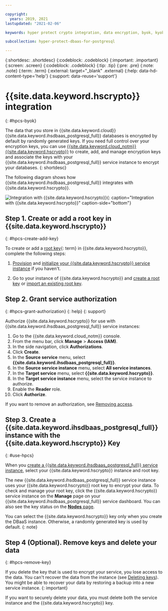 ```yaml
---

copyright:
  years: 2019, 2021
lastupdated: "2021-02-06"

keywords: hyper protect crypto integration, data encryption, byok, kyok

subcollection: hyper-protect-dbaas-for-postgresql

---
```


{:shortdesc: .shortdesc}
{:codeblock: .codeblock}
{:important: .important}
{:screen: .screen}
{:codeblock: .codeblock}
{:tip: .tip}
{:pre: .pre}
{:note: .note}
{:term: .term}
{:external: target="_blank" .external}
{:help: data-hd-content-type='help'}
{:support: data-reuse='support'}

# {{site.data.keyword.hscrypto}} integration
{: #hpcs-byok}

The data that you store in {{site.data.keyword.cloud}} {{site.data.keyword.ihsdbaas_postgresql_full}} databases is encrypted by default by randomly generated keys. If you need full control over your encryption keys, you can use [{{site.data.keyword.cloud_notm}} {{site.data.keyword.hscrypto}}](/docs/hs-crypto?topic=hs-crypto-overview) to create, add, and manage encryption keys and associate the keys with your {{site.data.keyword.ihsdbaas_postgresql_full}} service instance to encrypt your databases.
{: shortdesc}

The following diagram shows how {{site.data.keyword.ihsdbaas_postgresql_full}} integrates with {{site.data.keyword.hscrypto}}.

![Integration with {{site.data.keyword.hscrypto}}](images/DBaaS-KYOK.svg "Integration with {{site.data.keyword.hscrypto}}"){: caption="Integration with {{site.data.keyword.hscrypto}}" caption-side="bottom"}

## Step 1. Create or add a root key in {{site.data.keyword.hscrypto}}
{: #hpcs-create-add-key}

To create or add a [root key](#x6946961){: term} in {{site.data.keyword.hscrypto}}, complete the following steps:

1. [Provision](/docs/hs-crypto?topic=hs-crypto-provision) and [initialize your {{site.data.keyword.hscrypto}} service instance](/docs/hs-crypto?topic=hs-crypto-initialize-hsm) if you haven't.

2. Go to your instance of {{site.data.keyword.hscrypto}} and [create a root key](/docs/hs-crypto?topic=hs-crypto-create-root-keys) or [import an existing root key](/docs/hs-crypto?topic=hs-crypto-import-root-keys).

## Step 2. Grant service authorization
{: #hpcs-grant-authorization}
{: help} 
{: support}

Authorize {{site.data.keyword.hscrypto}} for use with {{site.data.keyword.ihsdbaas_postgresql_full}} service instances:

1. Go to the {{site.data.keyword.cloud_notm}} console.
2. From the menu bar, click **Manage** > **Access (IAM)**.
3. In the side navigation, click **Authorizations**.
4. Click **Create**.
5. In the **Source service** menu, select **{{site.data.keyword.ihsdbaas_postgresql_full}}**.
6. In the **Source service instance** menu, select **All service instances**.
7. In the **Target service** menu, select **{{site.data.keyword.hscrypto}}**.
8. In the **Target service instance** menu, select the service instance to authorize.
9. Enable the **Reader** role.
10. Click **Authorize**.

If you want to remove an authorization, see [Removing access](/docs/account?topic=account-assign-access-resources#removing_access).

## Step 3. Create a {{site.data.keyword.ihsdbaas_postgresql_full}} instance with the {{site.data.keyword.hscrypto}} Key
{: #use-hpcs}

When you [create a {{site.data.keyword.ihsdbaas_postgresql_full}} service instance](/docs/hyper-protect-dbaas-for-postgresql?topic=hyper-protect-dbaas-for-postgresql-gettingstarted#creating-a-database-cluster-introduction), select your {{site.data.keyword.hscrypto}} instance and root key.

The new {{site.data.keyword.ihsdbaas_postgresql_full}} service instance uses your {{site.data.keyword.hscrypto}} root key to encrypt your data. To check and manage your root key, click the {{site.data.keyword.hscrypto}} service instance on the **Manage** page on your {{site.data.keyword.ihsdbaas_postgresql_full}} service dashboard. You can also see the key status on the [**Nodes** page](/docs/hyper-protect-dbaas-for-postgresql?topic=hyper-protect-dbaas-for-postgresql-nodes).

You can select the {{site.data.keyword.hscrypto}} key only when you create the DBaaS instance. Otherwise, a randomly generated key is used by default.
{: note}

## Step 4 (Optional). Remove keys and delete your data
{: #hpcs-remove-key}

If you delete the key that is used to encrypt your service, you lose access to the data. You can't recover the data from the instance (see [Deleting keys](/docs/hs-crypto?topic=hs-crypto-delete-keys)). You might be able to recover your data by restoring a backup into a new service instance.
{: important}

If you want to securely delete your data, you must delete both the service instance and the {{site.data.keyword.hscrypto}} key.
